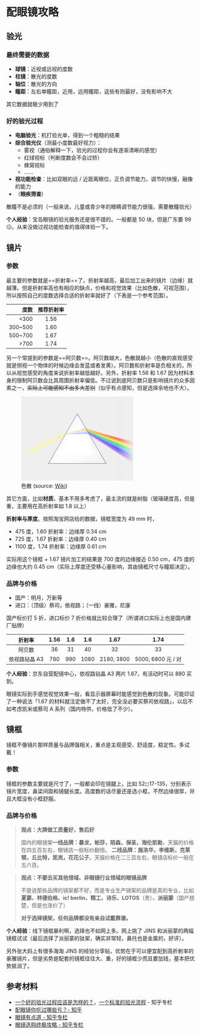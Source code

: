 # 配眼镜攻略

## 验光

### 最终需要的数据

- **球镜**：近视或远视的度数
- **柱镜**：散光的度数
- **轴位**：散光的方向
- **瞳距**：左右单瞳距，近用，远用瞳距，这些有则最好，没有影响不大

其它数据就极少用到了

### 好的验光过程

- **电脑验光**：机打验光单，得到一个粗糙的结果
- **综合验光仪**（测最小度数最好视力）：
  - 雾视（通俗解释一下，验光的过程你会有逐渐清晰的感觉）
  - 红绿视标（判断度数会不会过矫）
  - 蜂窝视标
  - ……
- **视功能检查**：比如双眼的远 / 近距离眼位，正负调节能力，调节的快慢，融像的能力
- （**眼疾筛查**）

散瞳不是必须的（一般来说，儿童或青少年的眼睛调节能力很强，需要散瞳验光）

**个人经验**：宝岛眼镜的验光服务还是很不错的。一般都是 50 块，但是广东要 99 😑。从来没做过视功能检查的值得体验一下。

## 镜片

### 参数

最主要的参数就是==折射率==了。折射率越高，最后加工出来的镜片（边缘）就越薄。但是折射率高也有相应的缺点，价格和视觉效果（比如色散，可视范围），所以按照自己的度数选择合适的折射率就好了（下表是一个参考范围）。

|    度数 | 推荐折射率 |
| ------: | :--------: |
|    <300 |    1.56    |
| 300~500 |    1.60    |
| 500~700 |    1.67    |
|    >700 |    1.74    |

另一个常提到的参数是==阿贝数==。阿贝数越大，色散就越小（色散的直观感受就是侧视一个物体的时候边缘会发蓝或者发黄）。阿贝数和折射率是负相关的，所以从视觉感受的角度来说折射率越低越好。另外，折射率 1.56 和 1.67 因为材料本身的限制阿贝数会比其周围折射率偏低。不过说到底阿贝数只是影响镜片的众多因素之一，~~实际上可能感知不出多大差别~~（似乎有点感知，但是选择余地也不大）。

<figure>
    <img src="./imgs/prism-rainbow.svg" alt="Prism rainbow" width="300">
    <figcaption>色散 (source: <a href="https://commons.wikimedia.org/wiki/File:Prism-rainbow.svg" target="_blank" rel="noopener noreferrer">Wiki</a>)</figcaption>
</figure>

其它方面，比如**材质**，基本不用多考虑了，最主流的就是树脂（玻璃硬度高，但是重，主要用在高折射率如 1.8 以上）

**折射率与厚度**。按照淘宝网店给的数据，镜框宽度为 49 mm 时，

- 475 度，1.60 折射率：边缘厚 0.34 cm
- 725 度，1.67 折射率：边缘厚 0.40 cm
- 1100 度，1.74 折射率：边缘厚 0.61 cm

实际用这个镜框 + 1.67 镜片加工的结果是 700 度的边缘接近 0.50 cm，475 度的边缘也大约 0.45 cm（实际上厚度还受移心量影响，其由镜框尺寸与瞳距决定）。

### 品牌与价格

- 国产：明月，万新等
- 进口：（顶级）蔡司，依视路；（一线）豪雅，尼康

国产标价打 5 折，进口标价 7 折价格就比较合理了（所谓进口实际上也是国内建厂贴牌）

|    折射率     | 1.56  |  1.6  |  1.6  |    1.67    |        1.74        |
| :-----------: | :---: | :---: | :---: | :--------: | :----------------: |
|    阿贝数     |  36   |  31   |  40   |     32     |         33         |
| 依视路钻晶 A3 |  780  |  990  | 1080  | 2180, 3800 | 5000, 6800 元 / 对 |

**个人经验**：京东自营配镜中心，依视路钻晶 A3 两片 1.67，有活动时可以 880 买到。

眼镜实际到手感觉视觉效果一般，看显示器屏幕时能感觉到色散的现象。可能印证了一种说法「1.67 的材料就注定做不了太好，完全没必要买蔡司依视路」，以后不如考虑凯米或蔡司 A 系列（国内特供，价格低了不少）。

## 镜框

镜框不像镜片那样质量与品牌强相关，重点是主观感受、舒适度，稳定性。多试戴！

### 参数

镜框的参数主要就是尺寸了，一般都会印在镜腿上，比如 52◻17-135，分别表示镜片宽度，鼻梁间距和镜腿长度。高度数的话尽量还是选小框，不然边缘很厚，并且大框没有小框舒服。

### 品牌与价格

> **观点：大牌做工质量好，售后好**
>
> 国内的眼镜架**一线品牌：暴龙，帕莎，陌森，保圣，海伦凯勒**，天猫的价格在四五百左右，眼镜店一般标价翻倍。 **二线品牌：施洛华，李维斯，克莱顿，丘比特，凯岚，花花公子**。天猫价格在二三百左右，眼镜店标价一般在五六百。

> **观点：不要去买其他领域、非眼镜行业领域的眼镜品牌**
>
> 不是说那些品牌的镜架都不好，而是专业生产镜架的品牌是真的专业，比如**夏蒙、林德伯格、ic! berlin、精工、诗乐、LOTOS**（贵）**、派丽蒙**（国产翘楚，但是也涨价了）
>
> **对于选择镜架，任何品牌都没有亲自试戴靠谱。**

**个人经验**：线下镜框暴利啊，选择也不如网上多。网上挑了 JINS 和派丽蒙的两幅镜框试试（最后选择了派丽蒙的钛架，确实非常轻，鼻托也是金属的，好评）。

另外张大妈上有很多海淘 JINS 的经验分享帖，优势在于可以便宜配到高折射率的豪雅镜片，但是劣势是配套的镜框往往大、重，好的镜框少而且要加钱，基本把优势抵消了。

## 参考材料

- [一个好的验光过程应该是怎样的？](https://zhuanlan.zhihu.com/p/166298197)，[一个标准的验光流程](https://zhuanlan.zhihu.com/p/30571542) - 知乎专栏
- [配眼镜你吃过哪些亏？- 知乎](https://www.zhihu.com/question/318306672)
- [眼镜有点道 - 知乎专栏](https://www.zhihu.com/column/freeview)
- [眼镜选购终极攻略 - 知乎专栏](https://zhuanlan.zhihu.com/p/78501180)

